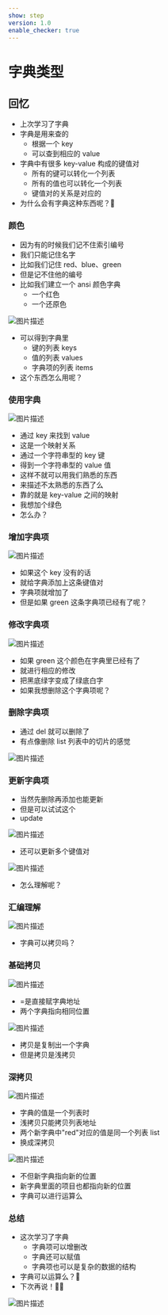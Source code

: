 ```yaml
---
show: step
version: 1.0
enable_checker: true
---
```


# 字典类型

## 回忆

- 上次学习了字典
- 字典是用来查的
  - 根据一个 key
  - 可以查到相应的 value
- 字典中有很多 key-value 构成的键值对
  - 所有的键可以转化一个列表
  - 所有的值也可以转化一个列表
  - 键值对的关系是对应的
- 为什么会有字典这种东西呢？🤔

### 颜色

- 因为有的时候我们记不住索引编号
- 我们只能记住名字
- 比如我们记住 red、blue、green
- 但是记不住他的编号
- 比如我们建立一个 ansi 颜色字典
  - 一个红色
  - 一个还原色

![图片描述](https://doc.shiyanlou.com/courses/uid1190679-20210830-1630320652061)

- 可以得到字典里
  - 键的列表 keys
  - 值的列表 values
  - 字典项的列表 items
- 这个东西怎么用呢？

### 使用字典

![图片描述](https://doc.shiyanlou.com/courses/uid1190679-20210830-1630320813924)

- 通过 key 来找到 value
- 这是一个映射关系
- 通过一个字符串型的 key 键
- 得到一个字符串型的 value 值
- 这样不就可以用我们熟悉的东西
- 来描述不太熟悉的东西了么
- 靠的就是 key-value 之间的映射
- 我想加个绿色
- 怎么办？

### 增加字典项

![图片描述](https://doc.shiyanlou.com/courses/uid1190679-20210830-1630321052796)

- 如果这个 key 没有的话
- 就给字典添加上这条键值对
- 字典项就增加了
- 但是如果 green 这条字典项已经有了呢？

### 修改字典项

![图片描述](https://doc.shiyanlou.com/courses/uid1190679-20210830-1630321156479)

- 如果 green 这个颜色在字典里已经有了
- 就进行相应的修改
- 把黑底绿字变成了绿底白字
- 如果我想删除这个字典项呢？

### 删除字典项

- 通过 del 就可以删除了
- 有点像删除 list 列表中的切片的感觉

![图片描述](https://doc.shiyanlou.com/courses/uid1190679-20210830-1630321313368)

### 更新字典项

- 当然先删除再添加也能更新
- 但是可以试试这个
- update

![图片描述](https://doc.shiyanlou.com/courses/uid1190679-20210830-1630321964009)

- 还可以更新多个键值对

![图片描述](https://doc.shiyanlou.com/courses/uid1190679-20210830-1630321993794)

- 怎么理解呢？

### 汇编理解

![图片描述](https://doc.shiyanlou.com/courses/uid1190679-20220801-1659323963029)

- 字典可以拷贝吗？

### 基础拷贝

![图片描述](https://doc.shiyanlou.com/courses/uid1190679-20210830-1630321540225)

- =是直接赋字典地址
- 两个字典指向相同位置

![图片描述](https://doc.shiyanlou.com/courses/uid1190679-20210830-1630321573582)

- 拷贝是复制出一个字典
- 但是拷贝是浅拷贝

### 深拷贝

![图片描述](https://doc.shiyanlou.com/courses/uid1190679-20210830-1630321690661)

- 字典的值是一个列表时
- 浅拷贝只能拷贝列表地址
- 两个新字典中"red"对应的值是同一个列表 list
- 换成深拷贝

![图片描述](https://doc.shiyanlou.com/courses/uid1190679-20210830-1630321698697)

- 不但新字典指向新的位置
- 新字典里面的项目也都指向新的位置
- 字典可以进行运算么

### 总结

- 这次学习了字典
  - 字典项可以增删改
  - 字典还可以赋值
  - 字典项也可以是复杂的数据的结构
- 字典可以运算么？🤔
- 下次再说！👋🏻

![图片描述](https://doc.shiyanlou.com/courses/uid1190679-20220830-1661863497865/wm)
